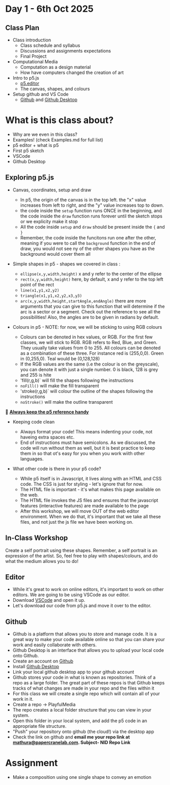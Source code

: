 # Day 1 - 6th Oct 2025
## Class Plan
- Class introduction
  - Class schedule and syllabus
  - Discussions and assignments expectations
  - Final Project
- Computational Media
  - Computation as a design material
  - How have computers changed the creation of art
- Intro to p5.js
  - [p5.editor](https://editor.p5js.org/)
  - The canvas, shapes, and colours
- Setup github and VS Code
  - [Github](http://github.com/) and [Github Desktop](https://github.com/apps/desktop)


# What is this class about?
* Why are we even in this class?
* Examples! (check Examples.md for full list)
* p5 editor + what is p5 
* First p5 sketch 
* VSCode
* Github Desktop

## Exploring p5.js
* Canvas, coordinates, setup and draw
   * In p5, the origin of the canvas is in the top left. the "x" value increases from left to right, and the "y" value increases top to down.
   * the code inside the `setup` function runs ONCE in the beginning, and the code inside the `draw` function runs forever until the sketch stops or we explicity make it stop 
   * All the code inside `setup` and `draw` should be present inside the `{` and `}`
   * Remember, the code inside the funcitons run one after the other, meaning if you were to call the `background` function in the end of draw, you would not see ny of the other shapes you have as the background would cover them all

* Simple shapes in p5 - shapes we covered in class :
   * `ellipse(x,y,width,height)`  x and y refer to the center of the ellipse
   * `rect(x,y,width,height)` here, by default, x and y refer to the top left point of the rect
   * `line(x1,y1,x2,y2)`
   * `triangle(x1,y1,x2,y2,x3,y3)`
   * `arc(x,y,width,height,startAngle,endAngle)` there are more arguments that you can give to this function that will determine if the arc is a sector or a segment. Check out the reference to see all the possibilities! Also, the angles are to be given in radians by default.

* Colours in p5 - NOTE: for now, we will be sticking to using RGB colours
  * Colours can be denoted in hex values, or RGB. For the first few classes, we will stick to RGB. RGB refers to Red, Blue, and Green. They usually take values from 0 to 255. All colours can be denoted as a combination of these three. For instance red is (255,0,0). Green in (0,255,0). Teal would be (0,128,128)
  * If the RGB values are the same (i.e the colour is on the greyscale), you can denote it with just a single number. 0 is black, 128 is grey and 255 is hite
  * 'fill(r,g,b)` will fill the shapes following the instructions
  * `noFill()` will make the fill transparent
  * 'stroke(r,g,b)` will colour the outline of the shapes following the instructions
  * `noStroke()` will make the outline transparent

🔴 **[Always keep the p5 reference handy](https://p5js.org/reference/)**

* Keeping code clean
  * Always format your code! This means indenting your code, not haveing extra spaces etc. 
  * End of instructions must have semicolons. As we discussed, the code will run without them as well, but it is best practice to keep them in so that ot's easy for you when you work wiith other languages.

* What other code is there in your p5 code?
  * While p5 itself is in Javascript, it lives along with an HTML and CSS code. The CSS is just for styling - let's ignore that for now.
  * The HTML file is important - it's what makes this page available on the web.
  * The HTML file invokes the JS files and ensures that the javascript features (interactive features) are made available to the page
  * After this workshop, we will move OUT of the web editor environment. When we do that, it's important that we take all these files, and not just the js file we have been working on.

## In-Class Workshop
Create a self portrait using these shapes. Remember, a self portrait is an expression of the artist. So, feel free to play with shapes/colours, and do what the medium allows you to do! 

## Editor
* While it's great to work on online editors, it's important to work on other editors. We are going to be using VSCode as our editor. 
* Download [VSCode](https://code.visualstudio.com/) and open it up.
* Let's download our code from p5.js and move it over to the editor.

## Github
* Github is a platform that allows you to store and manage code. It is a great way to make your code available online so that you can share your work and easily collaborate with others.
* Github Desktop is an interface that allows you to upload your local code onto Github.
* Create an account on [Github](http://github.com/) 
* Install [Github Desktop](https://github.com/apps/desktop)
* Link your local github desktop app to your github account
* Github stores your code in what is known as repositories. Think of a repo as a large folder. The great part of these repos is that Github keeps tracks of what changes are made in your repo and the files within it
* For this class we will create a single repo which will contain all of your work in it.
* Create a repo -> PlayfulMedia
* The repo creates a local folder structure that you can view in your system.
* Open this folder in your local system, and add the p5 code in an appropriate file structure. 
* "Push" your repository onto github (the cloud!) via the desktop app
* Check the link on github and **email me your repo link at mathura@papercranelab.com. Subject- NID Repo Link**

# Assignment
* Make a composition using one single shape to convey an emotion
